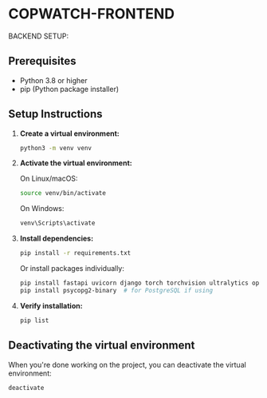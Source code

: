 # COPWATCH-FRONTEND


BACKEND SETUP:

## Prerequisites
- Python 3.8 or higher
- pip (Python package installer)

## Setup Instructions

1. **Create a virtual environment:**
   ```bash
   python3 -m venv venv
   ```

2. **Activate the virtual environment:**
   
   On Linux/macOS:
   ```bash
   source venv/bin/activate
   ```
   
   On Windows:
   ```bash
   venv\Scripts\activate
   ```

3. **Install dependencies:**
   ```bash
   pip install -r requirements.txt
   ```

   Or install packages individually:
   ```bash
   pip install fastapi uvicorn django torch torchvision ultralytics opencv-python ffmpeg-python
   pip install psycopg2-binary  # for PostgreSQL if using
   ```

4. **Verify installation:**
   ```bash
   pip list
   ```

## Deactivating the virtual environment
When you're done working on the project, you can deactivate the virtual environment:
```bash
deactivate
```